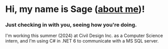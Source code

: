 # Hi, my name is Sage ([about me](/about))!

### Just checking in with you, seeing how you're doing.

I'm working this summer (2024) at Civil Design Inc. as a Computer Science intern, and I'm using C# in .NET 6 to communicate with a MS SQL server.